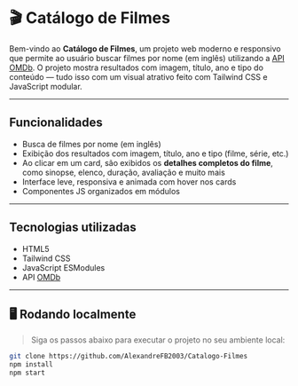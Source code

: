 # 🎬 Catálogo de Filmes

Bem-vindo ao **Catálogo de Filmes**, um projeto web moderno e responsivo que permite ao usuário buscar filmes por nome (em inglês) utilizando a [API OMDb](https://www.omdbapi.com/). O projeto mostra resultados com imagem, título, ano e tipo do conteúdo — tudo isso com um visual atrativo feito com Tailwind CSS e JavaScript modular.

---

## Funcionalidades

- Busca de filmes por nome (em inglês)
- Exibição dos resultados com imagem, título, ano e tipo (filme, série, etc.)
- Ao clicar em um card, são exibidos os **detalhes completos do filme**, como sinopse, elenco, duração, avaliação e muito mais
- Interface leve, responsiva e animada com hover nos cards
- Componentes JS organizados em módulos

---

## Tecnologias utilizadas

- HTML5
- Tailwind CSS
- JavaScript ESModules
- API [OMDb](https://www.omdbapi.com/)

---


## 🖥️ Rodando localmente

> Siga os passos abaixo para executar o projeto no seu ambiente local:

```bash
git clone https://github.com/AlexandreFB2003/Catalogo-Filmes
npm install
npm start
```


